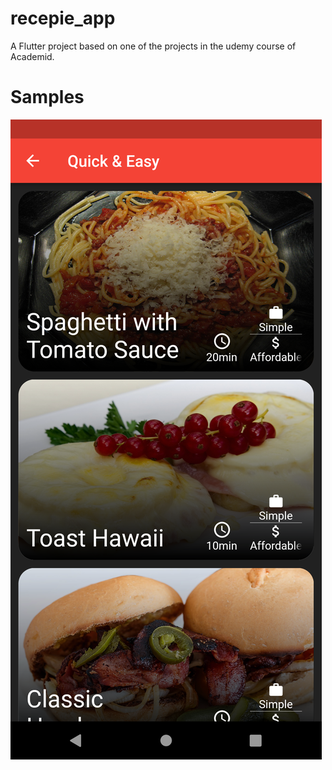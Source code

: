 # recepie_app

A Flutter project based on one of the projects in the udemy course of Academid.

# Samples 
![](screenshots/Screenshot_1681129352.png)


